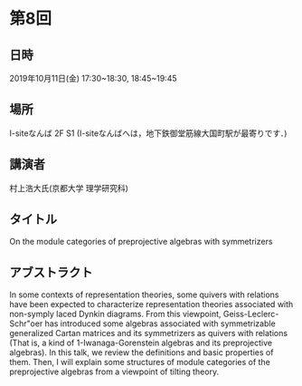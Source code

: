 # 第8回

## 日時
2019年10月11日(金) 17:30~18:30, 18:45~19:45
## 場所
I-siteなんば 2F S1 (I-siteなんばへは，地下鉄御堂筋線大国町駅が最寄りです．)
## 講演者
村上浩大氏(京都大学 理学研究科)
## タイトル
On the module categories of preprojective algebras with symmetrizers
## アブストラクト
In some contexts of representation theories, some quivers with relations have been expected to characterize representation theories associated with non-symply laced Dynkin diagrams. From this viewpoint, Geiss-Leclerc-Schr\"oer has introduced some algebras associated with symmetrizable generalized Cartan matrices and its symmetrizers as quivers with relations (That is, a kind of 1-Iwanaga-Gorenstein algebras and its preprojective algebras). In this talk, we review the definitions and basic properties of them. Then, I will explain some structures of module categories of the preprojective algebras from a viewpoint of tilting theory.